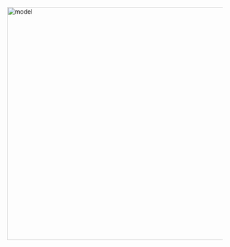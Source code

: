 <img width="633" height="545" alt="model" src="https://github.com/user-attachments/assets/31d88f2d-b84f-4d90-b272-b6398155c99a" />
